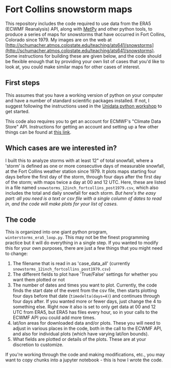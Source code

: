 # Fort Collins snowstorm maps
This repository includes the code required to use data from the ERA5 (ECWMF Reanalysis) API, along with [MetPy](https://unidata.github.io/MetPy/latest/index.html) and other python tools, to produce a series of maps for snowstorms that have occurred in Fort Collins, Colorado since 1979.  My images are on the web at [http://schumacher.atmos.colostate.edu/teaching/ats641/snowstorms](http://schumacher.atmos.colostate.edu/teaching/ats641/snowstorms).  Some instructions for building these are given below, and the code should be flexible enough that by providing your own list of cases that you'd like to look at, you could make similar maps for other cases of interest.

## First steps

This assumes that you have a working version of python on your computer and have a number of standard scientific packages installed.  If not, I suggest following the instructions used in the [Unidata python workshop](https://unidata.github.io/python-training/) to get started.

This code also requires you to get an account for ECMWF's "Climate Data Store" API.  Instructions for getting an account and setting up a few other things can be found at [this link](https://cds.climate.copernicus.eu/api-how-to).

## Which cases are we interested in?

I built this to analyze storms with at least 12" of total snowfall, where a 'storm' is defined as one or more consecutive days of measurable snowfall, at the Fort Collins weather station since 1979.  It plots maps starting four days before the first day of the storm, through four days after the first day of the storm; with maps twice a day at 00 and 12 UTC.  Here, these are listed in a file named `snowstorms_12inch_fortcollins_post1979.csv`, which also includes the total and daily snowfall for each storm.  *But here's the easy part: all you need is a text or csv file with a single column of dates to read in, and the code will make plots for your list of cases.* 

## The code

This is organized into one giant python program, `winterstorms_era5_loop.py`.  This may not be the finest programming practice but it will do everything in a single step.  If you wanted to modify this for your own purposes, there are just a few things that you might need to change:

1) The filename that is read in as 'case_data_all' (currently `snowstorms_12inch_fortcollins_post1979.csv`)
2) The different fields to plot have 'True/False' settings for whether you want them plotted or not
3) The number of dates and times you want to plot.  Currently, the code finds the start date of the event from the csv file, then starts plotting four days before that date (`timedelta(days=4)`) and continues through four days after. If you wanted more or fewer days, just change the 4 to something else.  Right now it also is set to only get data at 00 and 12 UTC from ERA5, but ERA5 has files every hour, so in your calls to the ECWMF API you could add more times.  
4) lat/lon areas for downloaded data and/or plots.  These you will need to adjust in various places in the code, both in the call to the ECWMF API, and also for individual plots (which have varying lat/lon bounds).
5) What fields are plotted or details of the plots. These are at your discretion to customize.

If you're working through the code and making modifications, etc., you may want to copy chunks into a jupyter notebook - this is how I wrote the code.  





